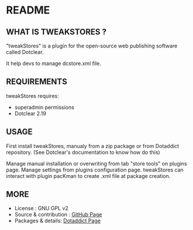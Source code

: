 # README

## WHAT IS TWEAKSTORES ?

"tweakStores" is a plugin for the open-source 
web publishing software called Dotclear.

It help devs to manage dcstore.xml file.

## REQUIREMENTS

 tweakStores requires: 

  * superadmin permissions
  * Dotclear 2.19 

## USAGE

First install tweakStores, manualy from a zip package or from 
Dotaddict repository. (See Dotclear's documentation to know how do this)

Manage manual installation or overwriting from tab "store tools" on plugins page.
Manage settings from plugins configuration page.
tweakStores can interact with plugin pacKman to create .xml file at
package creation.

## MORE

 * License : GNU GPL v2
 * Source & contribution : [GitHub Page](https://github.com/JcDenis/tweakStores)
 * Packages & details:  [Dotaddict Page](https://plugins.dotaddict.org/dc2/details/tweakStores)
